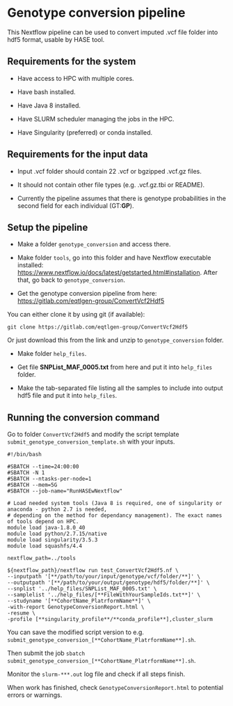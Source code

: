 # Genotype conversion pipeline

This Nextflow pipeline can be used to convert imputed .vcf file folder into hdf5 format, usable by HASE tool.

## Requirements for the system

- Have access to HPC with multiple cores.

- Have bash installed.

- Have Java 8 installed.

- Have SLURM scheduler managing the jobs in the HPC.

- Have Singularity (preferred) or conda installed.

## Requirements for the input data

- Input .vcf folder should contain 22 .vcf or bgzipped .vcf.gz files.

- It should not contain other file types (e.g. .vcf.gz.tbi or README).

- Currently the pipeline assumes that there is genotype probabilities in the second field for each individual (GT:**GP**).

## Setup the pipeline

- Make a folder `genotype_conversion` and access there.

- Make folder `tools`, go into this folder and have Nextflow executable installed: https://www.nextflow.io/docs/latest/getstarted.html#installation. After that, go back to `genotype_conversion`.

- Get the genotype conversion pipeline from here: https://gitlab.com/eqtlgen-group/ConvertVcf2Hdf5

You can either clone it by using git (if available):

`git clone https://gitlab.com/eqtlgen-group/ConvertVcf2Hdf5`

Or just download this from the link and unzip to `genotype_conversion` folder.

- Make folder `help_files`.

- Get file **SNPList_MAF_0005.txt** from here and put it into `help_files` folder.

- Make the tab-separated file listing all the samples to include into output hdf5 file and put it into `help_files`.

## Running the conversion command

Go to folder `ConvertVcf2Hdf5` and modify the script template `submit_genotype_conversion_template.sh` with your inputs.

```
#!/bin/bash

#SBATCH --time=24:00:00
#SBATCH -N 1
#SBATCH --ntasks-per-node=1
#SBATCH --mem=5G
#SBATCH --job-name="RunHASEwNextflow"

# Load needed system tools (Java 8 is required, one of singularity or anaconda - python 2.7 is needed,
# depending on the method for dependancy management). The exact names of tools depend on HPC.
module load java-1.8.0_40
module load python/2.7.15/native
module load singularity/3.5.3
module load squashfs/4.4

nextflow_path=../tools

${nextflow_path}/nextflow run test_ConvertVcf2Hdf5.nf \
--inputpath '[**/path/to/your/input/genotype/vcf/folder/**]' \
--outputpath '[**/path/to/your/output/genotype/hdf5/folder/**]' \
--snplist '../help_files/SNPList_MAF_0005.txt' \
--samplelist '../help_files/[**FileWithYourSampleIds.txt**]' \
--studyname '[**CohortName_PlatrformName**]' \
-with-report GenotypeConversionReport.html \
-resume \
-profile [**singularity_profile**/**conda_profile**],cluster_slurm

```
You can save the modified script version to e.g. `submit_genotype_conversion_[**CohortName_PlatrformName**].sh`.

Then submit the job `sbatch submit_genotype_conversion_[**CohortName_PlatrformName**].sh`.

Monitor the `slurm-***.out` log file and check if all steps finish.

When work has finished, check `GenotypeConversionReport.html` to potential errors or warnings.



